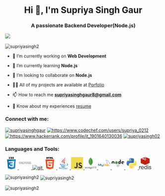 <h1 align="center">Hi 👋, I'm Supriya Singh Gaur</h1>
<h3 align="center">A passionate Backend Developer(Node.js)</h3>

<img src="https://gifdb.com/images/high/coding-girl-animation-fe7t4gejurmtof8v.gif">


<p align="left"> <img src="https://komarev.com/ghpvc/?username=supriyasingh2&label=Profile%20views&color=0e75b6&style=flat" alt="supriyasingh2" /> </p>

- 🔭 I’m currently working on **Web Development**

- 🌱 I’m currently learning **Node.js**

- 👯 I’m looking to collaborate on **Node.js**

- 👨‍💻 All of my projects are available at <a href="https://supriyasingh2.github.io/">Porfolio</a>

- 📫 How to reach me **supriyasinghgaur8@gmail.com**

- 📄 Know about my experiences <a href="https://drive.google.com/file/d/1SmzbJRGtW2sHRmrSJ1DPHv1iNU4LOPsG/view?usp=sharing">resume</a>

<h3 align="left">Connect with me:</h3>
<p align="left">
<a href="https://linkedin.com/in/supriyasinghgaur" target="blank"><img align="center" src="https://raw.githubusercontent.com/rahuldkjain/github-profile-readme-generator/master/src/images/icons/Social/linked-in-alt.svg" alt="supriyasinghgaur" height="30" width="40" /></a>
<a href="https://www.codechef.com/users/https://www.codechef.com/users/supriya_0212" target="blank"><img align="center" src="https://cdn.jsdelivr.net/npm/simple-icons@3.1.0/icons/codechef.svg" alt="https://www.codechef.com/users/supriya_0212" height="30" width="40" /></a>
<a href="https://www.hackerrank.com/https://www.hackerrank.com/profile/it_1901640130036" target="blank"><img align="center" src="https://raw.githubusercontent.com/rahuldkjain/github-profile-readme-generator/master/src/images/icons/Social/hackerrank.svg" alt="https://www.hackerrank.com/profile/it_1901640130036" height="30" width="40" /></a>
<a href="https://www.leetcode.com/supriyasingh02" target="blank"><img align="center" src="https://raw.githubusercontent.com/rahuldkjain/github-profile-readme-generator/master/src/images/icons/Social/leet-code.svg" alt="supriyasingh02" height="30" width="40" /></a>
</p>

<h3 align="left">Languages and Tools:</h3>
<p align="left"> <a href="https://www.w3schools.com/css/" target="_blank" rel="noreferrer"> <img src="https://raw.githubusercontent.com/devicons/devicon/master/icons/css3/css3-original-wordmark.svg" alt="css3" width="40" height="40"/> </a> <a href="https://expressjs.com" target="_blank" rel="noreferrer"> <img src="https://raw.githubusercontent.com/devicons/devicon/master/icons/express/express-original-wordmark.svg" alt="express" width="40" height="40"/> </a> <a href="https://git-scm.com/" target="_blank" rel="noreferrer"> <img src="https://www.vectorlogo.zone/logos/git-scm/git-scm-icon.svg" alt="git" width="40" height="40"/> </a> <a href="https://www.w3.org/html/" target="_blank" rel="noreferrer"> <img src="https://raw.githubusercontent.com/devicons/devicon/master/icons/html5/html5-original-wordmark.svg" alt="html5" width="40" height="40"/> </a> <a href="https://www.java.com" target="_blank" rel="noreferrer"> <img src="https://raw.githubusercontent.com/devicons/devicon/master/icons/java/java-original.svg" alt="java" width="40" height="40"/> </a> <a href="https://developer.mozilla.org/en-US/docs/Web/JavaScript" target="_blank" rel="noreferrer"> <img src="https://raw.githubusercontent.com/devicons/devicon/master/icons/javascript/javascript-original.svg" alt="javascript" width="40" height="40"/> </a> <a href="https://www.mongodb.com/" target="_blank" rel="noreferrer"> <img src="https://raw.githubusercontent.com/devicons/devicon/master/icons/mongodb/mongodb-original-wordmark.svg" alt="mongodb" width="40" height="40"/> </a> <a href="https://www.mysql.com/" target="_blank" rel="noreferrer"> <img src="https://raw.githubusercontent.com/devicons/devicon/master/icons/mysql/mysql-original-wordmark.svg" alt="mysql" width="40" height="40"/> </a> <a href="https://nodejs.org" target="_blank" rel="noreferrer"> <img src="https://raw.githubusercontent.com/devicons/devicon/master/icons/nodejs/nodejs-original-wordmark.svg" alt="nodejs" width="40" height="40"/> </a> <a href="https://www.python.org" target="_blank" rel="noreferrer"> <img src="https://raw.githubusercontent.com/devicons/devicon/master/icons/python/python-original.svg" alt="python" width="40" height="40"/> </a> <a href="https://redis.io" target="_blank" rel="noreferrer"> <img src="https://raw.githubusercontent.com/devicons/devicon/master/icons/redis/redis-original-wordmark.svg" alt="redis" width="40" height="40"/> </a> </p>

<p><img align="left" src="https://github-readme-stats.vercel.app/api/top-langs?username=supriyasingh2&show_icons=true&locale=en&layout=compact" alt="supriyasingh2" /></p>

<p>&nbsp;<img align="center" src="https://github-readme-stats.vercel.app/api?username=supriyasingh2&show_icons=true&locale=en" alt="supriyasingh2" /></p>

<p><img align="center" src="https://github-readme-streak-stats.herokuapp.com/?user=supriyasingh2&" alt="supriyasingh2" /></p>
